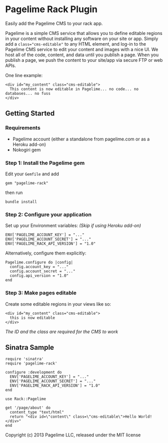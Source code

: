 Pagelime Rack Plugin
=====================

Easily add the Pagelime CMS to your rack app.

Pagelime is a simple CMS service that allows you to define editable regions in your content without installing any software on your site or app. 
Simply add a `class="cms-editable"` to any HTML element, and log-in to the Pagelime CMS service to edit your content and images with a nice UI. 
We host all of the code, content, and data until you publish a page. 
When you publish a page, we push the content to your site/app via secure FTP or web APIs.

One line example:

    <div id="my_content" class="cms-editable">
      This content is now editable in Pagelime... no code... no databases... no fuss
    </div>

Getting Started
---------------

### Requirements

* Pagelime account (either a standalone from pagelime.com or as a Heroku add-on)
* Nokogiri gem

### Step 1: Install the Pagelime gem

Edit your `Gemfile` and add

    gem "pagelime-rack"

then run

    bundle install

### Step 2: Configure your application

Set up your Environment variables: *(Skip if using Heroku add-on)*

    ENV['PAGELIME_ACCOUNT_KEY'] = "..."
    ENV['PAGELIME_ACCOUNT_SECRET'] = "..."
    ENV['PAGELIME_RACK_API_VERSION'] = "1.0"

Alternatively, configure them explicitly:

    Pagelime.configure do |config|
      config.account_key = "..."
      config.account_secret = "..."
      config.api_version = "1.0"
    end

### Step 3: Make pages editable

Create some editable regions in your views like so:

    <div id="my_content" class="cms-editable">
      this is now editable
    </div>

*The ID and the class are required for the CMS to work*

Sinatra Sample
--------------

    require 'sinatra'
    require 'pagelime-rack'
    
    configure :development do
      ENV['PAGELIME_ACCOUNT_KEY'] = "..."
      ENV['PAGELIME_ACCOUNT_SECRET'] = "..."
      ENV['PAGELIME_RACK_API_VERSION'] = "1.0"
    end
    
    use Rack::Pagelime
    
    get '/page/about' do
      content_type "text/html"
      return "<div id=\"content\" class=\"cms-editable\">Hello World!</div>"
    end

Copyright (c) 2013 Pagelime LLC, released under the MIT license
